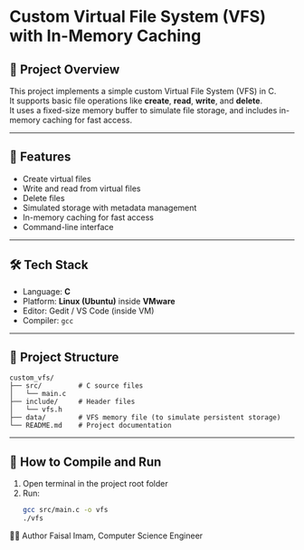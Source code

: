 # Custom Virtual File System (VFS) with In-Memory Caching

## 📌 Project Overview

This project implements a simple custom Virtual File System (VFS) in C.  
It supports basic file operations like **create**, **read**, **write**, and **delete**.  
It uses a fixed-size memory buffer to simulate file storage, and includes in-memory caching for fast access.

---

## 🎯 Features

- Create virtual files
- Write and read from virtual files
- Delete files
- Simulated storage with metadata management
- In-memory caching for fast access
- Command-line interface

---

## 🛠️ Tech Stack

- Language: **C**
- Platform: **Linux (Ubuntu)** inside **VMware**
- Editor: Gedit / VS Code (inside VM)
- Compiler: `gcc`

---

## 📁 Project Structure

```
custom_vfs/
├── src/         # C source files
│   └── main.c
├── include/     # Header files
│   └── vfs.h
├── data/        # VFS memory file (to simulate persistent storage)
└── README.md    # Project documentation
```

---

## 🚀 How to Compile and Run

1. Open terminal in the project root folder
2. Run:
   ```bash
   gcc src/main.c -o vfs
   ./vfs
   
👨‍💻 Author
Faisal Imam,
Computer Science Engineer
